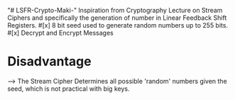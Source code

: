 "# LSFR-Crypto-Maki-" 
Inspiration from Cryptography Lecture on Stream Ciphers and specifically the generation of number in Linear Feedback Shift Registers.
#[x] 8 bit seed used to generate random numbers up to 255 bits.
#[x] Decrypt and Encrypt Messages
# Disadvantage
--> The Stream Cipher Determines all possible 'random' numbers given the seed, which is not practical with big keys.
